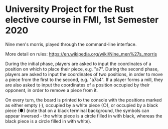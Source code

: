 # University Project for the Rust elective course in FMI, 1st Semester 2020

Nine men's morris, played through the command-line interface.

More detail on rules: https://en.wikipedia.org/wiki/Nine_men%27s_morris

During the initial phase, players are asked to input the coordinates of a position on which to place their piece, e.g. "a7".
During the second phase, players are asked to input the coordinates of two positions, in order to move a piece from the first to the second, e.g. "a7a4".
If a player forms a mill, they are also asked to input the coordinates of a position occupied by their opponent, in order to remove a piece from it.

On every turn, the board is printed to the console with the positions marked as either empty (·), occupied by a white piece (○), or occupied by a black piece (●) (note that on a black terminal background, the symbols can appear inversed - the white piece is a circle filled in with black, whereas the black piece is a circle filled in with white).
